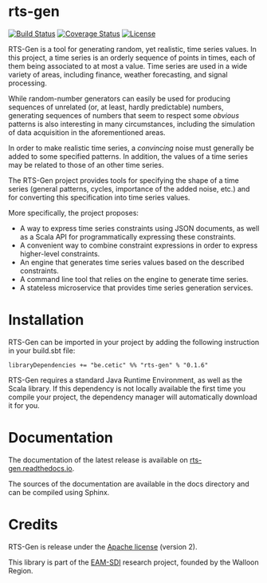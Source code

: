 # rts-gen

[![Build Status](https://travis-ci.org/cetic/rts-gen.svg?branch=master)](https://travis-ci.org/cetic/rts-gen) 
[![Coverage Status](https://coveralls.io/repos/github/cetic/rts-gen/badge.svg?branch=master)](https://coveralls.io/github/cetic/rts-gen?branch=master)
[![License](http://img.shields.io/:license-Apache%202-blue.svg)](http://www.apache.org/licenses/LICENSE-2.0.txt)


RTS-Gen is a tool for generating random, yet realistic, time series values. In this project, a time series is an orderly sequence of
points in times, each of them being associated to at most a value. Time series are used in a wide variety of areas,
including finance, weather forecasting, and signal processing.

While random-number generators can easily be used for producing sequences of unrelated (or, at least, hardly predictable) numbers,
generating sequences of numbers that seem to respect some *obvious* patterns is also interesting in many circumstances,
including the simulation of data acquisition in the aforementioned areas.

In order to make realistic time series, a *convincing* noise must generally be added to some specified patterns.
In addition, the values of a time series may be related to those of an other time series.

The RTS-Gen project provides tools for specifying the shape of a time series (general patterns, cycles, importance of the added noise, etc.)
and for converting this specification into time series values.

More specifically, the project proposes:

- A way to express time series constraints using JSON documents, as well as a Scala API for programmatically expressing these constraints.
- A convenient way to combine constraint expressions in order to express higher-level constraints. 
- An engine that generates time series values based on the described constraints.
- A command line tool that relies on the engine to generate time series.
- A stateless microservice that provides time series generation services.   


# Installation

RTS-Gen can be imported in your project by adding the following instruction in your build.sbt file:

```
libraryDependencies += "be.cetic" %% "rts-gen" % "0.1.6"
```

RTS-Gen requires a standard Java Runtime Environment, as well as the Scala library. 
If this dependency is not locally available the first time you compile your project, the dependency manager will automatically download it for you.
 
# Documentation

The documentation of the latest release is available on [rts-gen.readthedocs.io](https://rts-gen.readthedocs.io).

The sources of the documentation are available in the docs directory and can be compiled using Sphinx.

# Credits

RTS-Gen is release under the [Apache license](http://www.apache.org/licenses/) (version 2). 

This library is part of the [EAM-SDI](https://www.cetic.be/EAM-SDI-2301) research project, founded by the Walloon Region.

